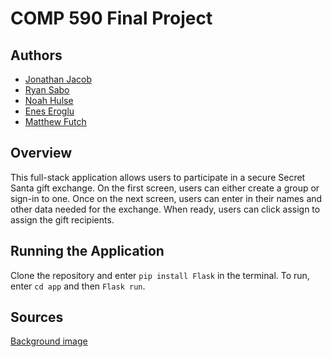# COMP 590 Final Project

## Authors 
- [Jonathan Jacob](https://github.com/hashabadi)
- [Ryan Sabo](https://github.com/RyanSabo)
- [Noah Hulse](https://github.com/nshulse)
- [Enes Eroglu](https://github.com/eneseroglu)
- [Matthew Futch](https://github.com/mattfutch01)

## Overview

This full-stack application allows users to participate in a secure Secret Santa gift exchange. On the first screen, users can either create a group or sign-in to one. Once on the next screen, users can enter in their names and other data needed for the exchange. When ready, users can click assign to assign the gift recipients.

## Running the Application

Clone the repository and enter `pip install Flask` in the terminal. To run, enter `cd app` and then `Flask run`.

## Sources

[Background image](https://img.freepik.com/premium-photo/grey-abstract-background_427757-34.jpg)